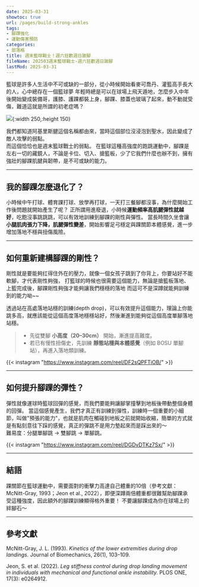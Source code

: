```yaml
---
date: 2025-03-31
showtoc: true
url: /pages/build-strong-ankles
tags:
- 腳踝強化
- 運動傷害預防
categories:
- 部落格
title: 週末籃球戰士！週六狂歡週日跛腳
fileName: 202503週末籃球戰士-週六狂歡週日跛腳
lastMod: 2025-03-31
---
```

籃球是許多人生活中不可或缺的一部分，從小時候開始看麥可喬丹、灌籃高手長大的人，心中總存在一個籃球夢
年輕時總是可以在球場上飛天遁地，怎麼步入中年後開始變成裝備哥，護膝、護踝都裝上身，腳踝、膝蓋也玻璃了起來，動不動就受傷，難道這就是所謂的初老症嗎？

![](https://cdn.jsdelivr.net/gh/xiang0805/blogimage@main/img/202504-01.webp){:width 250,:height 150}

我們都知道阿基里斯腱這個名稱都由來，當時這個部位沒浸泡到聖水，因此變成了敵人攻擊的弱點。  
而這個恰恰也是週末籃球戰士的弱點。
在籃球這種高強度的跑跳運動中，腳踝是左右一切的藏鏡人，不論是卡位、切入、搶籃板，少了它我們什麼也辦不到，擁有強壯的腳踝肌腱與韌帶，是不可或缺的能力。

---

## 我的腳踝怎麼退化了？

小時候中午打球、體育課打球、放學再打球，一天打三餐腳都沒事，為什麼開始工作後問題就開始產生了呢？
正所謂用進廢退，小時候**運動頻率高肌腱彈性就越好**，吃飽沒事跳跳跳，可以有效地訓練到腳踝的剛性與彈性。
當長時間久坐會讓**小腿肌肉張力下降，肌腱彈性變差**，開始影響足弓穩定與踝關節本體感覺，進一步增加落地不穩與扭傷風險。

---

## 如何重新建構腳踝的剛性？

剛性就是要能夠扛得住外在的壓力，就像一個女孩子跳到了你背上，你要站好不能軟腳，才代表剛性夠強，
打籃球的時候也很需要這個能力，無論是搶籃板落地、上籃完成後，腳踝剛性夠強才能夠讓我們穩穩的落地
而這可不是深蹲就能夠訓練到的能力呦~~

透過站在高處落地站穩的訓練(depth drop)，可以有效提升這個能力，理論上你能跳多高，就應該能從這個高度落地穩穩站好，然後漸進到能夠從這個高度單腳落地站穩。

> * 先從雙腳 **小高度（20–30cm）** 開始，漸進提高難度。
> * 若已有慢性扭傷史，先訓練 **靜態站穩與本體感覺**（例如 BOSU 單腳站），再進入落地類訓練。

{{< instagram "https://www.instagram.com/reel/DF2sQPFTiOB/" >}}

---

## 如何提升腳踝的彈性？

彈性就像運球時籃球回彈的感覺，而我們要能夠讓腳掌撞擊到地板後帶動整個身體的回彈。
當這個感覺產生，我們才真正有訓練到彈性，訓練時一個重要的小細節，叫做"預張的能力"，也就是肌肉在觸碰到地板之前就開始收縮，簡單的方式就是有點刻意往下踩的感覺，真正的彈跳不是用力墊起來而是踩出來的～  
難易度：分腿單腳跳 → 雙腳跳 → 單腳跳。

{{< instagram "https://www.instagram.com/reel/DGDvDTKz7Sx/" >}}

---

## 結語

踝關節在籃球運動中，需要面對的衝擊力高達自己體重的10倍（參考文獻：McNitt-Gray, 1993；Jeon et al., 2022），即便深蹲兩倍體重都很難幫助腳踝承受這種強度，因此額外的腳踝訓練顯得格外重要！
不要讓腳踝成為你在球場上的絆腳石～

---

## 參考文獻



McNitt-Gray, J. L. (1993). *Kinetics of the lower extremities during drop landings.* Journal of Biomechanics, 26(1), 103–109.



Jeon, S. et al. (2022). *Leg stiffness control during drop landing movement in individuals with mechanical and functional ankle instability.* PLOS ONE, 17(3): e0264912.
